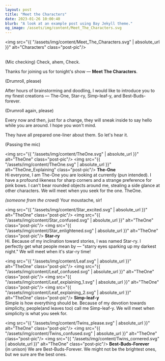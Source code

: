 ```yaml
---
layout: post
title: "Meet the Characters"
date: 2023-01-26 10:00:40
blurb: "A look at an example post using Bay Jekyll theme."
og_image: /assets/img/content/Meet_The_Characters.svg
---
```


<img src="{{ "/assets/img/content/Meet_The_Characters.svg" | absolute_url }}" alt="Characters" class="post-pic"/>
<br />
<br />

(Mic checking)
Check, ahem, Check.

Thanks for joining us for tonight's show — <b>Meet The Characters</b>.

(Drumroll, please)

After hours of brainstorming and doodling, I would like to introduce you to my finest creations — The-One, Star-ry, Simp-leaf-y, and Best-Buds-forever.

(Drumroll again, please)

Every now and then, just for a change, they will sneak inside to say hello while you are around. I hope you won't mind.

They have all prepared one-liner about them. So let's hear it.

(Passing the mic)

<img src="{{ "/assets/img/content/TheOne.svg" | absolute_url }}" alt="TheOne" class="post-pic"/>
<img src="{{ "/assets/img/content/TheOne.svg" | absolute_url }}" alt="TheOne_Explaining" class="post-pic"/>
<b>The-One</b><br>
Hi everyone, I am The-One you are looking at currently (pun intended). I have a profound likeness for sharp corners and a strange preference for pink bows. I can't bear rounded objects around me, stealing a side glance at other characters.
We will meet when you seek for the one. TheOne.

<i>(someone from the crowd) </i> Your moustache, sir!

<img src="{{ "/assets/img/content/Star_excited.svg" | absolute_url }}" alt="TheOne" class="post-pic"/>
<img src="{{ "/assets/img/content/Star_confused.svg" | absolute_url }}" alt="TheOne" class="post-pic"/>
<img src="{{ "/assets/img/content/Star_enlightened.svg" | absolute_url }}" alt="TheOne" class="post-pic"/>
<b>Star-ry</b><br>
Hi. Because of my inclination toward stories, I was named Star-ry. I perfectly get what people mean by — "starry eyes sparking up my darkest night."
We will meet when it's star-ry time!

<img src="{{ "/assets/img/content/Leaf.svg" | absolute_url }}" alt="TheOne" class="post-pic"/>
<img src="{{ "/assets/img/content/Leaf_confused.svg" | absolute_url }}" alt="TheOne" class="post-pic"/>
<img src="{{ "/assets/img/content/Leaf_explaining_1.svg" | absolute_url }}" alt="TheOne" class="post-pic"/>
<img src="{{ "/assets/img/content/Leaf_explaining_2.svg" | absolute_url }}" alt="TheOne" class="post-pic"/>
<b>Simp-leaf-y</b><br>
Simple is how everything should be. Because of my devotion towards simplicity, people(and leaves too) call me Simp-leaf-y.
We will meet when simplicity is what you seek for.

<img src="{{ "/assets/img/content/Twins_please.svg" | absolute_url }}" alt="TheOne" class="post-pic"/>
<img src="{{ "/assets/img/content/Twins_confused.svg" | absolute_url }}" alt="TheOne" class="post-pic"/>
<img src="{{ "/assets/img/content/Twins_cornered.svg" | absolute_url }}" alt="TheOne" class="post-pic"/>
<b>Best-Buds-Forever</b><br>
(in unison) We are Best-Buds-Forever. We might not be the brightest ones, but we sure are the best ones.

<br />

<!-- #### Table of Contents

1. [Part 1](#part-1)
2. [Part 2](#part-2)
    - [Part 2 Sub-part 1](#part-2-sub-part-1)
    - [Part 2 Sub-part 2](#part-2-sub-part-2)
3. [Footnotes](#footnotes)

#### PART 1

Lorem ipsum dolor sit amet, consectetur adipiscing elit, sed do eiusmod tempor incididunt ut labore et dolore magna aliqua. Ut enim ad minim veniam, quis nostrud exercitation ullamco laboris nisi ut aliquip ex ea commodo consequat.
<br />

Duis aute irure dolor in reprehenderit in voluptate velit esse cillum dolore eu fugiat nulla pariatur. Excepteur sint occaecat cupidatat non proident, sunt in culpa qui officia deserunt mollit anim id est laborum.

<br />
<br />

#### PART 2

**Lorem ipsum dolor sit amet,** consectetur adipiscing elit, sed do eiusmod tempor incididunt ut labore et dolore magna aliqua. Ut enim ad minim veniam, quis nostrud exercitation ullamco laboris nisi ut aliquip ex ea commodo consequat.

<br />

##### PART 2 SUB PART 1

_Duis aute irure dolor in reprehenderit_ in voluptate velit esse cillum dolore eu fugiat nulla pariatur. Excepteur sint occaecat cupidatat non proident, sunt in culpa qui officia deserunt mollit anim id est laborum.

<br />

##### PART 2 SUB PART 2

Duis aute irure dolor in reprehenderit in voluptate velit esse cillum dolore eu fugiat nulla pariatur. Excepteur sint occaecat cupidatat non proident, sunt in culpa qui officia deserunt mollit anim id est laborum.

<br />

##### FOOTNOTES

[^1]: This is a note! -->
